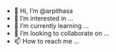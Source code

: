 - 👋 Hi, I’m @arpithasa
- 👀 I’m interested in ...
- 🌱 I’m currently learning ...
- 💞️ I’m looking to collaborate on ...
- 📫 How to reach me ...

<!---
arpithasa/arpithasa is a ✨ special ✨ repository because its `README.md` (this file) appears on your GitHub profile.
You can click the Preview link to take a look at your changes.
--->
